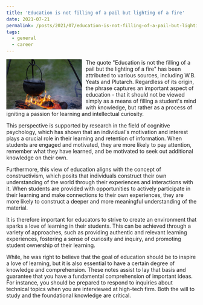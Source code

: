 ```yaml
---
title: 'Education is not filling of a pail but lighting of a fire'
date: 2021-07-21
permalink: /posts/2021/07/education-is-not-filling-of-a-pail-but-lighting-of-a-fire/
tags:
  - general
  - career
---
```


<img width="200" alt="fire" src="/images/posts/education-is-not-filling-of-a-pail-but-lighting-of-a-fire.jpg" style="float: left; margin-right: 10px;" /> The quote "Education is not the filling of a pail but the lighting of a fire" has been attributed to various sources, including W.B. Yeats and Plutarch. Regardless of its origin, the phrase captures an important aspect of education - that it should not be viewed simply as a means of filling a student's mind with knowledge, but rather as a process of igniting a passion for learning and intellectual curiosity.

This perspective is supported by research in the field of cognitive psychology, which has shown that an individual's motivation and interest plays a crucial role in their learning and retention of information. When students are engaged and motivated, they are more likely to pay attention, remember what they have learned, and be motivated to seek out additional knowledge on their own.

Furthermore, this view of education aligns with the concept of constructivism, which posits that individuals construct their own understanding of the world through their experiences and interactions with it. When students are provided with opportunities to actively participate in their learning and make connections to their own experiences, they are more likely to construct a deeper and more meaningful understanding of the material.

It is therefore important for educators to strive to create an environment that sparks a love of learning in their students. This can be achieved through a variety of approaches, such as providing authentic and relevant learning experiences, fostering a sense of curiosity and inquiry, and promoting student ownership of their learning.

While, he was right to believe that the goal of education should be to inspire a love of learning, but it is also essential to have a certain degree of knowledge and comprehension. These notes assist to lay that basis and guarantee that you have a fundamental comprehension of important ideas. For instance, you should be prepared to respond to inquiries about technical topics when you are interviewed at high-tech firm. Both the will to study and the foundational knowledge are critical.
